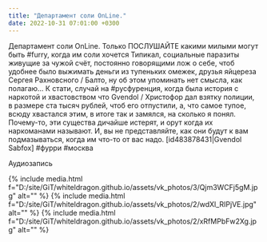 ```yaml
---
title: "Департамент соли OnLine."
date: 2022-10-31 07:01:00 +0300
---
```


Департамент соли OnLine.
Только ПОСЛУШАЙТЕ какими милыми могут быть #furry, когда им соли хочется
Типикал, социальные паразиты живущие за чужой счёт, постоянно говорящими лож о себе, чтоб удобнее было выжимать деньги из тупеньких омежек, друзья яйцереза Сергея Рахновсного / Балто, ну об этом упоминать нет смысла, как полагаю...
К стати, случай на #русфуренция, когда была история с наркотой и хвастовством что Gvendol / Христофор дал взятку полиции, в размере ста тысяч рублей, чтоб его отпустили, а, что самое тупое, всюду хвастался этим, в итоге так и замялся, на сколько я понял.
Почему-то, эти существа дичайше истерят, и орут когда их наркоманами называют. И, вы не представляйте, как они будут к вам подмазываться, когда им что-то от вас надо.
[id483878431|Gvendol Sabfox]
#фурри #москва


Аудиозапись

{% include media.html f="D:/site/GiT/whiteldragon.github.io/assets/vk_photos/3/Qjm3WCFj5gM.jpg" alt="" %}
{% include media.html f="D:/site/GiT/whiteldragon.github.io/assets/vk_photos/2/wdXl_RIPjVE.jpg" alt="" %}
{% include media.html f="D:/site/GiT/whiteldragon.github.io/assets/vk_photos/2/xRfMPbFw2Xg.jpg" alt="" %}
